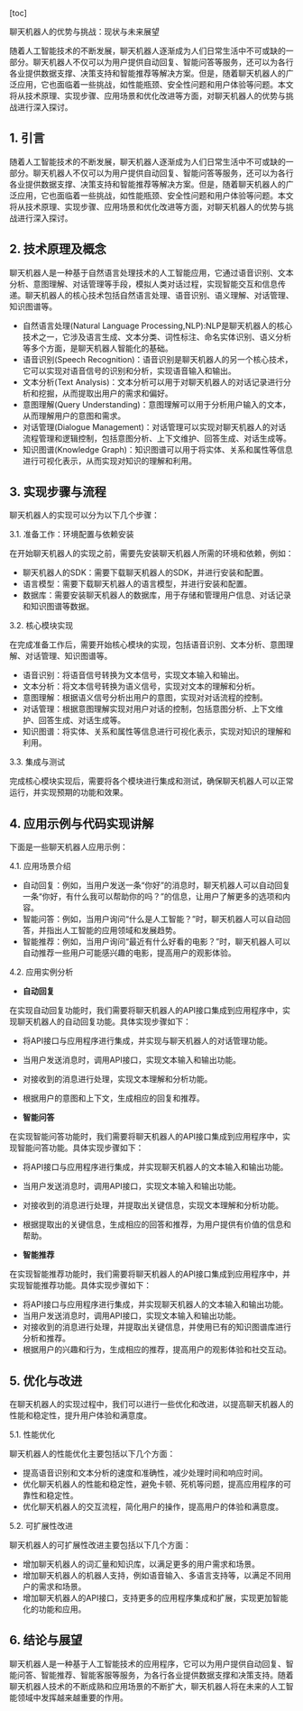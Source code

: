 
[toc]                    
                
                
聊天机器人的优势与挑战：现状与未来展望

随着人工智能技术的不断发展，聊天机器人逐渐成为人们日常生活中不可或缺的一部分。聊天机器人不仅可以为用户提供自动回复、智能问答等服务，还可以为各行各业提供数据支撑、决策支持和智能推荐等解决方案。但是，随着聊天机器人的广泛应用，它也面临着一些挑战，如性能瓶颈、安全性问题和用户体验等问题。本文将从技术原理、实现步骤、应用场景和优化改进等方面，对聊天机器人的优势与挑战进行深入探讨。

## 1. 引言

随着人工智能技术的不断发展，聊天机器人逐渐成为人们日常生活中不可或缺的一部分。聊天机器人不仅可以为用户提供自动回复、智能问答等服务，还可以为各行各业提供数据支撑、决策支持和智能推荐等解决方案。但是，随着聊天机器人的广泛应用，它也面临着一些挑战，如性能瓶颈、安全性问题和用户体验等问题。本文将从技术原理、实现步骤、应用场景和优化改进等方面，对聊天机器人的优势与挑战进行深入探讨。

## 2. 技术原理及概念

聊天机器人是一种基于自然语言处理技术的人工智能应用，它通过语音识别、文本分析、意图理解、对话管理等手段，模拟人类对话过程，实现智能交互和信息传递。聊天机器人的核心技术包括自然语言处理、语音识别、语义理解、对话管理、知识图谱等。

- 自然语言处理(Natural Language Processing,NLP):NLP是聊天机器人的核心技术之一，它涉及语言生成、文本分类、词性标注、命名实体识别、语义分析等多个方面，是聊天机器人智能化的基础。
- 语音识别(Speech Recognition)：语音识别是聊天机器人的另一个核心技术，它可以实现对语音信号的识别和分析，实现语音输入和输出。
- 文本分析(Text Analysis)：文本分析可以用于对聊天机器人的对话记录进行分析和挖掘，从而提取出用户的需求和偏好。
- 意图理解(Query Understanding)：意图理解可以用于分析用户输入的文本，从而理解用户的意图和需求。
- 对话管理(Dialogue Management)：对话管理可以实现对聊天机器人的对话流程管理和逻辑控制，包括意图分析、上下文维护、回答生成、对话生成等。
- 知识图谱(Knowledge Graph)：知识图谱可以用于将实体、关系和属性等信息进行可视化表示，从而实现对知识的理解和利用。

## 3. 实现步骤与流程

聊天机器人的实现可以分为以下几个步骤：

3.1. 准备工作：环境配置与依赖安装

在开始聊天机器人的实现之前，需要先安装聊天机器人所需的环境和依赖，例如：

- 聊天机器人的SDK：需要下载聊天机器人的SDK，并进行安装和配置。
- 语言模型：需要下载聊天机器人的语言模型，并进行安装和配置。
- 数据库：需要安装聊天机器人的数据库，用于存储和管理用户信息、对话记录和知识图谱等数据。

3.2. 核心模块实现

在完成准备工作后，需要开始核心模块的实现，包括语音识别、文本分析、意图理解、对话管理、知识图谱等。

- 语音识别：将语音信号转换为文本信号，实现文本输入和输出。
- 文本分析：将文本信号转换为语义信号，实现对文本的理解和分析。
- 意图理解：根据语义信号分析出用户的意图，实现对对话流程的控制。
- 对话管理：根据意图理解实现对用户对话的控制，包括意图分析、上下文维护、回答生成、对话生成等。
- 知识图谱：将实体、关系和属性等信息进行可视化表示，实现对知识的理解和利用。

3.3. 集成与测试

完成核心模块实现后，需要将各个模块进行集成和测试，确保聊天机器人可以正常运行，并实现预期的功能和效果。

## 4. 应用示例与代码实现讲解

下面是一些聊天机器人应用示例：

4.1. 应用场景介绍

- 自动回复：例如，当用户发送一条“你好”的消息时，聊天机器人可以自动回复一条“你好，有什么我可以帮助你的吗？”的信息，让用户了解更多的选项和内容。
- 智能问答：例如，当用户询问“什么是人工智能？”时，聊天机器人可以自动回答，并指出人工智能的应用领域和发展趋势。
- 智能推荐：例如，当用户询问“最近有什么好看的电影？”时，聊天机器人可以自动推荐一些用户可能感兴趣的电影，提高用户的观影体验。

4.2. 应用实例分析

- **自动回复**

在实现自动回复功能时，我们需要将聊天机器人的API接口集成到应用程序中，实现聊天机器人的自动回复功能。具体实现步骤如下：

- 将API接口与应用程序进行集成，并实现与聊天机器人的对话管理功能。
- 当用户发送消息时，调用API接口，实现文本输入和输出功能。
- 对接收到的消息进行处理，实现文本理解和分析功能。
- 根据用户的意图和上下文，生成相应的回复和推荐。

- **智能问答**

在实现智能问答功能时，我们需要将聊天机器人的API接口集成到应用程序中，实现智能问答功能。具体实现步骤如下：

- 将API接口与应用程序进行集成，并实现聊天机器人的文本输入和输出功能。
- 当用户发送消息时，调用API接口，实现文本输入和输出功能。
- 对接收到的消息进行处理，并提取出关键信息，实现文本理解和分析功能。
- 根据提取出的关键信息，生成相应的回答和推荐，为用户提供有价值的信息和帮助。

- **智能推荐**

在实现智能推荐功能时，我们需要将聊天机器人的API接口集成到应用程序中，并实现智能推荐功能。具体实现步骤如下：

- 将API接口与应用程序进行集成，并实现聊天机器人的文本输入和输出功能。
- 当用户发送消息时，调用API接口，实现文本输入和输出功能。
- 对接收到的消息进行处理，并提取出关键信息，并使用已有的知识图谱库进行分析和推荐。
- 根据用户的兴趣和行为，生成相应的推荐，提高用户的观影体验和社交互动。

## 5. 优化与改进

在聊天机器人的实现过程中，我们可以进行一些优化和改进，以提高聊天机器人的性能和稳定性，提升用户体验和满意度。

5.1. 性能优化

聊天机器人的性能优化主要包括以下几个方面：

- 提高语音识别和文本分析的速度和准确性，减少处理时间和响应时间。
- 优化聊天机器人的性能和稳定性，避免卡顿、死机等问题，提高应用程序的可靠性和稳定性。
- 优化聊天机器人的交互流程，简化用户的操作，提高用户的体验和满意度。

5.2. 可扩展性改进

聊天机器人的可扩展性改进主要包括以下几个方面：

- 增加聊天机器人的词汇量和知识库，以满足更多的用户需求和场景。
- 增加聊天机器人的机器人支持，例如语音输入、多语言支持等，以满足不同用户的需求和场景。
- 增加聊天机器人的API接口，支持更多的应用程序集成和扩展，实现更加智能化的功能和应用。

## 6. 结论与展望

聊天机器人是一种基于人工智能技术的应用程序，它可以为用户提供自动回复、智能问答、智能推荐、智能客服等服务，为各行各业提供数据支撑和决策支持。随着聊天机器人技术的不断成熟和应用场景的不断扩大，聊天机器人将在未来的人工智能领域中发挥越来越重要的作用。

